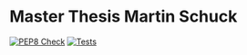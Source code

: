# Master Thesis Martin Schuck

[![PEP8 Check](https://github.com/amacati/rl/actions/workflows/linting.yaml/badge.svg)](https://github.com/amacati/rl/actions/workflows/linting.yaml)
[![Tests](https://github.com/amacati/rl/actions/workflows/testing.yaml/badge.svg)](https://github.com/amacati/rl/actions/workflows/testing.yaml)